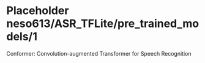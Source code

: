 # Placeholder neso613/ASR_TFLite/pre_trained_models/1
Conformer: Convolution-augmented Transformer for Speech Recognition

<!-- dataset: LibriSpeech -->
<!-- task: audio-transcription -->
<!-- network-architecture: Conformer -->
<!-- fine-tunable: false -->
<!-- license: Apache-2.0 -->

